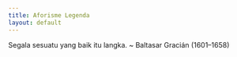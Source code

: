 ```yaml
---
title: Aforisme Legenda
layout: default
---
```


Segala sesuatu yang baik itu langka. ~ Baltasar Gracián (1601–1658)



